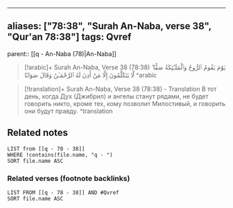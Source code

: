 
---
aliases: ["78:38", "Surah An-Naba, verse 38", "Qur'an 78:38"]
tags: Qvref
---

parent:: [[q - An-Naba (78)|An-Naba]]

> [!arabic]+ Surah An-Naba, Verse 38 (78:38)
> <span class="quran-arabic">يَوْمَ يَقُومُ ٱلرُّوحُ وَٱلْمَلَـٰٓئِكَةُ صَفًّا ۖ لَّا يَتَكَلَّمُونَ إِلَّا مَنْ أَذِنَ لَهُ ٱلرَّحْمَـٰنُ وَقَالَ صَوَابًا</span>
^arabic

> [!translation]+ Surah An-Naba, Verse 38 (78:38) - Translation
> В тот день, когда Дух (Джибрил) и ангелы станут рядами, не будет говорить никто, кроме тех, кому позволит Милостивый, и говорить они будут правду.
^translation



## Related notes
```dataview
LIST from [[q - 78 - 38]]
WHERE !contains(file.name, "q - ")
SORT file.name ASC
```

### Related verses (footnote backlinks)
```dataview
LIST FROM [[q - 78 - 38]] AND #Qvref
SORT file.name ASC
```

